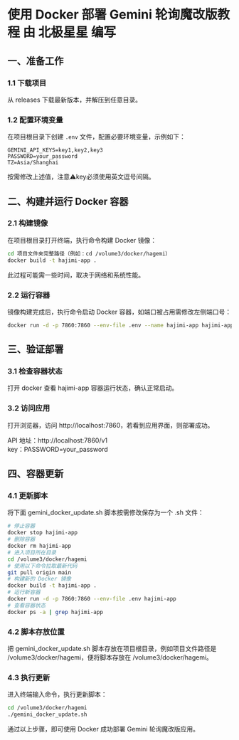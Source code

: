 # 使用 Docker 部署 Gemini 轮询魔改版教程 由 **北极星星** 编写

## 一、准备工作

### 1.1 下载项目

从 releases 下载最新版本，并解压到任意目录。

### 1.2 配置环境变量

在项目根目录下创建 `.env` 文件，配置必要环境变量，示例如下：

```
GEMINI_API_KEYS=key1,key2,key3
PASSWORD=your_password
TZ=Asia/Shanghai
```

按需修改上述值，注意⚠️key必须使用英文逗号间隔。

## 二、构建并运行 Docker 容器

### 2.1 构建镜像

在项目根目录打开终端，执行命令构建 Docker 镜像：

```bash
cd 项目文件夹完整路径（例如：cd /volume3/docker/hagemi）
docker build -t hajimi-app .
```

此过程可能需一些时间，取决于网络和系统性能。

### 2.2 运行容器

镜像构建完成后，执行命令启动 Docker 容器，如端口被占用需修改左侧端口号：

```bash
docker run -d -p 7860:7860 --env-file .env --name hajimi-app hajimi-app
```

## 三、验证部署

### 3.1 检查容器状态

打开 docker 查看 hajimi-app 容器运行状态，确认正常启动。

### 3.2 访问应用

打开浏览器，访问 http://localhost:7860，若看到应用界面，则部署成功。

API 地址：http://localhost:7860/v1  
key：PASSWORD=your_password

## 四、容器更新

### 4.1 更新脚本

将下面 gemini_docker_update.sh 脚本按需修改保存为一个 .sh 文件：

```bash
# 停止容器
docker stop hajimi-app
# 删除容器
docker rm hajimi-app
# 进入项目所在目录
cd /volume3/docker/hagemi
# 使用以下命令拉取最新代码
git pull origin main
# 构建新的 Docker 镜像
docker build -t hajimi-app .
# 运行新容器
docker run -d -p 7860:7860 --env-file .env hajimi-app
# 查看容器状态
docker ps -a | grep hajimi-app    
```

### 4.2 脚本存放位置

把 gemini_docker_update.sh 脚本存放在项目根目录，例如项目文件路径是 /volume3/docker/hagemi，便将脚本存放在 /volume3/docker/hagemi。

### 4.3 执行更新

进入终端输入命令，执行更新脚本：

```bash
cd /volume3/docker/hagemi
./gemini_docker_update.sh
```

通过以上步骤，即可使用 Docker 成功部署 Gemini 轮询魔改版应用。
